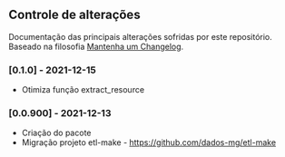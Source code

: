 ## Controle de alterações

Documentação das principais alterações sofridas por este repositório. Baseado na filosofia [Mantenha um Changelog](https://keepachangelog.com/pt-BR/1.0.0/).

### [0.1.0] - 2021-12-15

- Otimiza função extract_resource

### [0.0.900] - 2021-12-13

- Criação do pacote
- Migração projeto etl-make - https://github.com/dados-mg/etl-make
